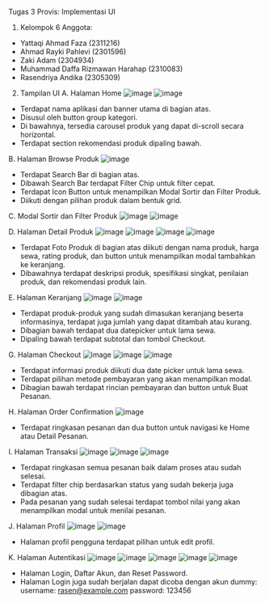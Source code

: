 Tugas 3 Provis: Implementasi UI
1. Kelompok 6
Anggota:
- Yattaqi Ahmad Faza (2311216)
- Ahmad Rayki Pahlevi (2301596)
- Zaki Adam (2304934)
- Muhammad Daffa Rizmawan Harahap (2310083)
- Rasendriya Andika (2305309)

2. Tampilan UI
A. Halaman Home
![image](https://github.com/user-attachments/assets/7b7511e7-63bd-4423-925e-b203c737dd0e)
![image](https://github.com/user-attachments/assets/968bf1d4-4903-4b0b-8fe5-8a02aacb5250)
- Terdapat nama aplikasi dan banner utama di bagian atas.
- Disusul oleh button group kategori.
- Di bawahnya, tersedia carousel produk yang dapat di-scroll secara horizontal.
- Terdapat section rekomendasi produk dipaling bawah.

B. Halaman Browse Produk
![image](https://github.com/user-attachments/assets/53bafae2-31ac-407d-b35b-59428576c607)
- Terdapat Search Bar di bagian atas.
- Dibawah Search Bar terdapat Filter Chip untuk filter cepat.
- Terdapat Icon Button untuk menampilkan Modal Sortir dan Filter Produk.
- Diikuti dengan pilihan produk dalam bentuk grid.

C. Modal Sortir dan Filter Produk
![image](https://github.com/user-attachments/assets/100e1cad-e590-4568-9aea-fda08880cfd4)
![image](https://github.com/user-attachments/assets/fa4b5777-a84b-4dda-baed-6aec25d6244c)

D. Halaman Detail Produk
![image](https://github.com/user-attachments/assets/0a5a9e70-aea8-4f2e-b420-f510d4ea86db)
![image](https://github.com/user-attachments/assets/6f9e6c3d-0232-4263-964b-8f521e9a18ce)
![image](https://github.com/user-attachments/assets/76febb91-1af0-4a7e-9154-085c1bb8e146)
![image](https://github.com/user-attachments/assets/d2c0756d-c48d-41b5-b725-6be02895fcb7)
- Terdapat Foto Produk di bagian atas diikuti dengan nama produk, harga sewa, rating produk, dan button untuk menampilkan modal tambahkan ke keranjang.
- Dibawahnya terdapat deskripsi produk, spesifikasi singkat, penilaian produk, dan rekomendasi produk lain.

E. Halaman Keranjang
![image](https://github.com/user-attachments/assets/eb05be0a-07a9-497e-ae09-7bfb6aa63f2f)
![image](https://github.com/user-attachments/assets/7adcb393-bcc5-4e8d-a124-00150765f205)
- Terdapat produk-produk yang sudah dimasukan keranjang beserta informasinya, terdapat juga jumlah yang dapat ditambah atau kurang.
- Dibagian bawah terdapat dua datepicker untuk lama sewa.
- Dipaling bawah terdapat subtotal dan tombol Checkout.

G. Halaman Checkout
![image](https://github.com/user-attachments/assets/12105efc-7d5b-4f0a-9d6d-a9202120d09a)
![image](https://github.com/user-attachments/assets/4df04c28-a02a-4e4f-88f0-9b62c94ee641)
![image](https://github.com/user-attachments/assets/17fe863b-a9e3-4764-92da-6e50e48e9937)
- Terdapat informasi produk diikuti dua date picker untuk lama sewa.
- Terdapat pilihan metode pembayaran yang akan menampilkan modal.
- Dibagian bawah terdapat rincian pembayaran dan button untuk Buat Pesanan.

H. Halaman Order Confirmation
![image](https://github.com/user-attachments/assets/fedf6094-70e1-4b50-817a-4c3c97bec225)
- Terdapat ringkasan pesanan dan dua button untuk navigasi ke Home atau Detail Pesanan.

I. Halaman Transaksi
![image](https://github.com/user-attachments/assets/0f63df20-4a08-4e52-813a-067e15602c63)
![image](https://github.com/user-attachments/assets/23535a4e-31b5-42ea-bddc-0e63d09a213e)
![image](https://github.com/user-attachments/assets/162e19f1-0186-47ef-bc46-9e129f5fcd16)
- Terdapat ringkasan semua pesanan baik dalam proses atau sudah selesai.
- Terdapat filter chip berdasarkan status yang sudah bekerja juga dibagian atas.
- Pada pesanan yang sudah selesai terdapat tombol nilai yang akan menampilkan modal untuk menilai pesanan.

J. Halaman Profil
![image](https://github.com/user-attachments/assets/03b43432-cfd1-4bf2-a171-3dcfc8fff366)
![image](https://github.com/user-attachments/assets/aa47b13d-59e6-4421-99f0-20e1c957feb1)
- Halaman profil pengguna terdapat pilihan untuk edit profil.

K. Halaman Autentikasi
![image](https://github.com/user-attachments/assets/d6a5f362-6f44-431c-9122-c8caf5a38ff2)
![image](https://github.com/user-attachments/assets/86b85c14-91bd-4683-86bf-59c99cb42690)
![image](https://github.com/user-attachments/assets/12b2ac7f-e622-4661-9f52-ce918fcec03b)
![image](https://github.com/user-attachments/assets/8b548bad-1be0-43ee-99dd-c3cd5be3b593)
![image](https://github.com/user-attachments/assets/c4861d7d-ceb6-4474-bb68-7325657dfa59)

- Halaman Login, Daftar Akun, dan Reset Password.
- Halaman Login juga sudah berjalan dapat dicoba dengan akun dummy:
  username: rasen@example.com password: 123456
  
  















